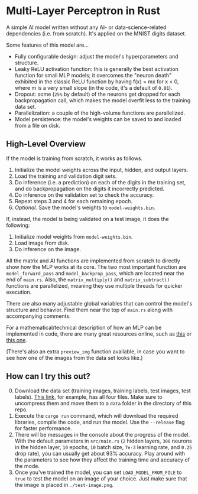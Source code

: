 
# Multi-Layer Perceptron in Rust
A simple AI model written without any AI- or data-science-related dependencies (i.e. from scratch). It's applied on the MNIST digits dataset.

Some features of this model are...
* Fully configurable design: adjust the model's hyperparameters and structure.
* Leaky ReLU activation function: this is generally the best activation function for small MLP models; it overcomes the "neuron death" exhibited in the classic ReLU function by having f(x) = mx for x < 0, where m is a very small slope (in the code, it's a default of `0.01`).
* Dropout: some (`25%` by default) of the neurons get dropped for each backpropagation call, which makes the model overfit less to the training data set.
* Parallelization: a couple of the high-volume functions are parallelized.
* Model persistence: the model's weights can be saved to and loaded from a file on disk.

## High-Level Overview
If the model is training from scratch, it works as follows.
1. Initialize the model weights across the input, hidden, and output layers.
2. Load the training and validation digit sets.
3. Do inference (i.e. a prediction) on each of the digits in the training set, and do backpropagation on the digits it incorrectly predicted.
4. Do inference on the validation set to check the accuracy.
5. Repeat steps 3 and 4 for each remaining epoch.
6. *Optional*. Save the model's weights to `model-weights.bin`.

If, instead, the model is being validated on a test image, it does the following:
1. Initialize model weights from `model-weights.bin`.
2. Load image from disk.
3. Do inference on the image.

All the matrix and AI functions are implemented from scratch to directly show how the MLP works at its core. The two most important function are `model_forward_pass` and `model_backprop_pass`, which are located near the end of `main.rs`. Also, the `matrix_multiply()` and `matrix_subtract()` functions are parallelized, meaning they use multiple threads for quicker execution.

There are also many adjustable global variables that can control the model's structure and behavior. Find them near the top of `main.rs` along with accompanying comments.

For a mathematical/technical description of how an MLP can be implemented in code, there are many great resources online, such as [this](https://github.com/KirillShmilovich/MLP-Neural-Network-From-Scratch/blob/master/MLP.ipynb) or [this one](https://python.plainenglish.io/building-the-foundations-a-step-by-step-guide-to-implementing-multi-layer-perceptrons-in-python-51ebd9d7ecbe).

(There's also an extra `preview_img` function available, in case you want to see how one of the images from the data set looks like.)

## How can I try this out?
0. Download the data set (training images, training labels, test images, test labels). [This link](https://github.com/cvdfoundation/mnist), for example, has all four files. Make sure to uncompress them and move them to a `data` folder in the directory of this repo.
1. Execute the `cargo run` command, which will download the required libraries, compile the code, and run the model. Use the `--release` flag for faster performance.
2. There will be messages in the console about the progress of the model. With the default parameters in `src/main.rs` (`2` hidden layers, `300` neurons in the hidden layer, `10` epochs, `10` batch size, `7e-3` learning rate, and `0.25` drop rate), you can usually get about 93% accuracy. Play around with the parameters to see how they affect the training time and accuracy of the mode.
3. Once you've trained the model, you can set `LOAD_MODEL_FROM_FILE` to `true` to test the model on an image of your choice. Just make sure that the image is placed in `./test-image.png`.


